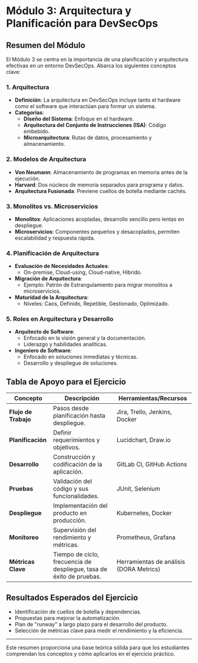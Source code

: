 # Módulo 3: Arquitectura y Planificación para DevSecOps

## Resumen del Módulo

El Módulo 3 se centra en la importancia de una planificación y arquitectura efectivas en un entorno DevSecOps. Abarca los siguientes conceptos clave:

### 1. **Arquitectura**
   - **Definición**: La arquitectura en DevSecOps incluye tanto el hardware como el software que interactúan para formar un sistema.
   - **Categorías**:
     - **Diseño del Sistema**: Enfoque en el hardware.
     - **Arquitectura del Conjunto de Instrucciones (ISA)**: Código embebido.
     - **Microarquitectura**: Rutas de datos, procesamiento y almacenamiento.

### 2. **Modelos de Arquitectura**
   - **Von Neumann**: Almacenamiento de programas en memoria antes de la ejecución.
   - **Harvard**: Dos núcleos de memoria separados para programa y datos.
   - **Arquitectura Fusionada**: Previene cuellos de botella mediante cachés.

### 3. **Monolitos vs. Microservicios**
   - **Monolitos**: Aplicaciones acopladas, desarrollo sencillo pero lentas en despliegue.
   - **Microservicios**: Componentes pequeños y desacoplados, permiten escalabilidad y respuesta rápida.

### 4. **Planificación de Arquitectura**
   - **Evaluación de Necesidades Actuales**:
     - On-premise, Cloud-using, Cloud-native, Híbrido.
   - **Migración de Arquitectura**:
     - Ejemplo: Patrón de Estrangulamiento para migrar monolitos a microservicios.
   - **Maturidad de la Arquitectura**:
     - Niveles: Caos, Definido, Repetible, Gestionado, Optimizado.

### 5. **Roles en Arquitectura y Desarrollo**
   - **Arquitecto de Software**:
     - Enfocado en la visión general y la documentación.
     - Liderazgo y habilidades analíticas.
   - **Ingeniero de Software**:
     - Enfocado en soluciones inmediatas y técnicas.
     - Desarrollo y despliegue de soluciones.

## Tabla de Apoyo para el Ejercicio

| Concepto           | Descripción | Herramientas/Recursos |
|---------------------|-------------|------------------------|
| **Flujo de Trabajo** | Pasos desde planificación hasta despliegue. | Jira, Trello, Jenkins, Docker |
| **Planificación** | Definir requerimientos y objetivos. | Lucidchart, Draw.io |
| **Desarrollo** | Construcción y codificación de la aplicación. | GitLab CI, GitHub Actions |
| **Pruebas** | Validación del código y sus funcionalidades. | JUnit, Selenium |
| **Despliegue** | Implementación del producto en producción. | Kubernetes, Docker |
| **Monitoreo** | Supervisión del rendimiento y métricas. | Prometheus, Grafana |
| **Métricas Clave** | Tiempo de ciclo, frecuencia de despliegue, tasa de éxito de pruebas. | Herramientas de análisis (DORA Metrics) |

## Resultados Esperados del Ejercicio
- Identificación de cuellos de botella y dependencias.
- Propuestas para mejorar la automatización.
- Plan de "runway" a largo plazo para el desarrollo del producto.
- Selección de métricas clave para medir el rendimiento y la eficiencia.

---

Este resumen proporciona una base teórica sólida para que los estudiantes comprendan los conceptos y cómo aplicarlos en el ejercicio práctico.
